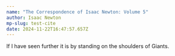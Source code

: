 ```yaml
---
name: "The Correspondence of Isaac Newton: Volume 5"
author: Isaac Newton
mp-slug: test-cite
date: 2024-11-22T16:47:57.657Z
---
```


If I have seen further it is by standing on the shoulders of Giants.